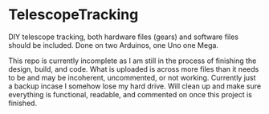 # TelescopeTracking
DIY telescope tracking, both hardware files (gears) and software files should be included. Done on two Arduinos, one Uno one Mega.

This repo is currently incomplete as I am still in the process of finishing the design, build, and code. What is uploaded is across more files than it needs to be and may be incoherent, uncommented, or not working. Currently just a backup incase I somehow lose my hard drive. Will clean up and make sure everything is functional, readable, and commented on once this project is finished.
